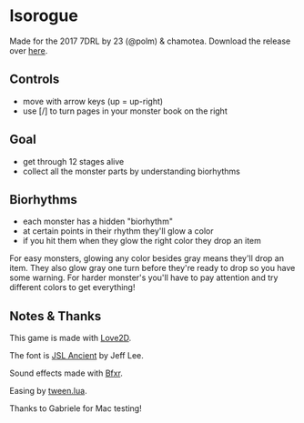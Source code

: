 # Isorogue

Made for the 2017 7DRL by 23 (@polm) & chamotea. Download the release over [here](https://23.itch.io/isorogue).

## Controls

- move with arrow keys (up = up-right)
- use [/] to turn pages in your monster book on the right

## Goal

- get through 12 stages alive
- collect all the monster parts by understanding biorhythms

## Biorhythms

- each monster has a hidden "biorhythm"
- at certain points in their rhythm they'll glow a color
- if you hit them when they glow the right color they drop an item

For easy monsters, glowing any color besides gray means they'll drop an item.
They also glow gray one turn before they're ready to drop so you have some
warning. For harder monster's you'll have to pay attention and try different
colors to get everything!

## Notes & Thanks

This game is made with [Love2D](https://love2d.org/). 

The font is [JSL Ancient](https://www.shipbrook.net/jeff/typograf.html) by Jeff Lee.

Sound effects made with [Bfxr](http://www.bfxr.net/).

Easing by [tween.lua](https://github.com/kikito/tween.lua). 

Thanks to Gabriele for Mac testing! 


